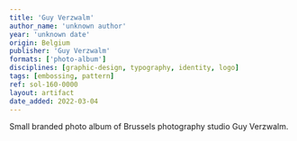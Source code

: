 ```yaml
---
title: 'Guy Verzwalm'
author_name: 'unknown author'
year: 'unknown date'
origin: Belgium
publisher: 'Guy Verzwalm'
formats: ['photo-album']
disciplines: [graphic-design, typography, identity, logo]
tags: [embossing, pattern]
ref: sol-160-0000
layout: artifact
date_added: 2022-03-04
---
```

Small branded photo album of Brussels photography studio Guy Verzwalm.
